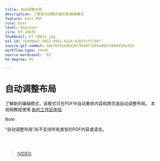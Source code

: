 ```yaml
---
title: 自动调整布局
description: 了解自动调整内容的新编辑模式
feature: Edit PDF
role: User
level: Beginner
jira: KT-10835
thumbnail: KT-10835.jpg
exl-id: f6d9daa7-5022-4581-9a24-42637cf5fd47
source-git-commit: 4e6fbf91e96d26f9ee8f1105ad68738b9450a32d
workflow-type: tm+mt
source-wordcount: '52'
ht-degree: 0%

---
```


# 自动调整布局

了解新的编辑模式，该模式可在PDF中自动重排内容和跨页面自动调整布局。 本视频教程使用 [新的工作区体验](new-workspace.md).

>[!NOTE]
>
>“自动调整布局”尚不支持所有类型的PDF内容或语言。

<br> 

>[!VIDEO](https://video.tv.adobe.com/v/346975?quality=12&learn=on&hidetitle=true)

